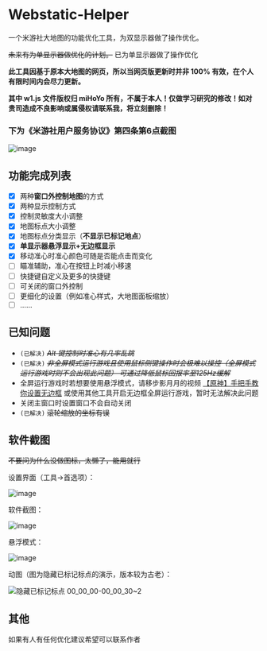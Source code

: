 # Webstatic-Helper
一个米游社大地图的功能优化工具，为双显示器做了操作优化。

~~未来有为单显示器做优化的计划。~~ 已为单显示器做了操作优化

**此工具因基于原本大地图的网页，所以当网页版更新时并非 100% 有效，在个人有限时间内会尽力更新。**

**其中 w1.js 文件版权归 miHoYo 所有，不属于本人！仅做学习研究的修改！如对贵司造成不良影响或属侵权请联系我，将立刻删除！**

### 下为《米游社用户服务协议》第四条第6点截图

![image](https://user-images.githubusercontent.com/46586216/200828346-d140a0a5-1def-441f-bfaf-8b7ca838dd86.png)

## 功能完成列表
- [x] 两种**窗口外控制地图**的方式
- [x] 两种显示控制方式
- [x] 控制灵敏度大小调整
- [x] 地图标点大小调整
- [x] 地图标点分类显示（**不显示已标记地点**）
- [x] **单显示器悬浮显示+无边框显示**
- [x] 移动准心时准心颜色可随是否能点击而变化
- [ ] 瞄准辅助，准心在按钮上时减小移速
- [ ] 快捷键自定义及更多的快捷键
- [ ] 可关闭的窗口外控制
- [ ] 更细化的设置（例如准心样式，大地图面板缩放）
- [ ] ......

## 已知问题

- `(已解决)` ~~_Alt 键控制时准心有几率乱跳_~~
- `(已解决)` ~~*非全屏模式运行游戏且使用鼠标侧键操作时会极难以操控（全屏模式运行游戏时则不会出现此问题）
  可通过降低鼠标回报率至125Hz缓解*~~
- 全屏运行游戏时若想要使用悬浮模式，请移步影月月的视频 [【原神】手把手教你设置无边框](https://www.bilibili.com/video/BV1Bv4y1o7Ri/) 或使用其他工具开启无边框全屏运行游戏，暂时无法解决此问题
- 关闭主窗口时设置窗口不会自动关闭
- `(已解决)` ~~滚轮缩放的坐标有误~~

## 软件截图
~~不要问为什么没做图标，太懒了，能用就行~~

设置界面（工具->首选项）：

![image](https://user-images.githubusercontent.com/46586216/200828859-73499076-4de1-46a6-84f5-9530118b574f.png)

软件截图：

![image](https://user-images.githubusercontent.com/46586216/200829152-f0514679-ea93-4f74-b9f2-e3de265f1c64.png)

悬浮模式：

![image](https://user-images.githubusercontent.com/46586216/204087979-516d6013-bc20-40a1-9224-034dd97b1f2c.png)

动图（图为隐藏已标记标点的演示，版本较为古老）：

![隐藏已标记标点 00_00_00-00_00_30~2](https://user-images.githubusercontent.com/46586216/200830465-45f29435-0e56-4827-b4c7-5228ee8af7e6.gif)

## 其他

如果有人有任何优化建议希望可以联系作者
